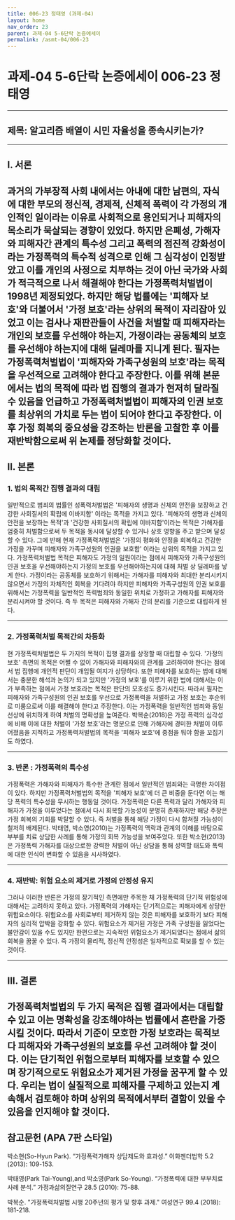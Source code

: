 ```yaml
---
title: 006-23 정태영 (과제-04)
layout: home
nav_order: 23
parent: 과제-04 5-6단락 논증에세이
permalink: /asmt-04/006-23
---
```


# 과제-04 5-6단락 논증에세이 006-23 정태영 

---

## 제목: 알고리즘 배열이 시민 자율성을 종속시키는가?

---

## I. 서론

과거의 가부장적 사회 내에서는 아내에 대한 남편의, 자식에 대한 부모의 정신적, 경제적, 신체적 폭력이 각 가정의 개인적인 일이라는 이유로 사회적으로 용인되거나 피해자의 목소리가 묵살되는 경향이 있었다. 하지만 은폐성, 가해자와 피해자간 관계의 특수성 그리고 폭력의 점진적 강화성이라는 가정폭력의 특수적 성격으로 인해 그 심각성이 인정받았고 이를 개인의 사정으로 치부하는 것이 아닌 국가와 사회가 적극적으로 나서 해결해야 한다는 가정폭력처벌법이 1998년 제정되었다. 하지만 해당 법률에는 '피해자 보호'와 더불어서 '가정 보호'라는 상위의 목적이 자리잡아 있었고 이는 검사나 재판관들이 사건을 처벌할 때 피해자라는 개인의 보호를 우선해야 하는지, 가정이라는 공동체의 보호를 우선해야 하는지에 대해 딜레마를 지니게 된다. 필자는 가정폭력처벌법이 '피해자와 가족구성원의 보호'라는 목적을 우선적으로 고려해야 한다고 주장한다. 이를 위해 본문에서는 법의 목적에 따라 법 집행의 결과가 현저히 달라질 수 있음을 언급하고 가정폭력처벌법이 피해자의 인권 보호를 최상위의 가치로 두는 법이 되어야 한다고 주장한다. 이후 가정 회복의 중요성을 강조하는 반론을 고찰한 후 이를 재반박함으로써 위 논제를 정당화할 것이다.
---

## II. 본론

### 1. 법의 목적간 집행 결과의 대립
일반적으로 범죄의 법률인 성폭력처벌법은 '피해자의 생명과 신체의 안전을 보장하고 건강한 사회질서의 확립에 이바지함' 이라는 목적을 가지고 있다. '피해자의 생명과 신체의 안전을 보장하는 목적'과 '건강한 사회질서의 확립에 이바지함'이라는 목적은 가해자를 엄중히 처벌함으로써 두 목적을 동시에 달성할 수 있거나 상호 영향을 주고 받으며 달성할 수 있다. 그에 반해 현재 가정폭력처벌법은 '가정의 평화와 안정을 회복하고 건강한 가정을 가꾸며 피해자와 가족구성원의 인권을 보호함' 이라는 상위의 목적을 가지고 있다. 가정폭력처벌법 목적은 피해자도 가정의 일원이라는 점에서 피해자와 가족구성원의 인권 보호을 우선해야하는지 가정의 보호를 우선해야하는지에 대해 처벌 상 딜레마를 낳게 한다. 가정이라는 공동체를 보호하기 위해서는 가해자를 피해자와 최대한 분리시키지 않으면서 가정의 자체적인 회복을 기다려야 하지만 피해자와 가족구성원의 인권 보호를 위해서는 가정폭력을 일반적인 폭력범죄와 동일한 위치로 가정하고 가해자를 피해자와 분리시켜야 할 것이다. 즉 두 목적은 피해자와 가해자 간의 분리를 기준으로 대립하게 된다. 

---

### 2. 가정폭력처벌 목적간의 차등화

현 가정폭력처벌법은 두 가지의 목적이 집행 결과를 상정할 때 대립할 수 있다. '가정의 보호' 측면의 목적은 어쩔 수 없이 가해자와 피해자와의 관계를 고려하여야 한다는 점에서 법 집행에 개인적 판단이 개입될 여지가 상당하다. 또한 피해자를 보호하는 법에 대해서는 충분한 해석과 논의가 되고 있지만 '가정의 보호'를 이루기 위한 법에 대해서는 이가 부족하는 점에서 가정 보호라는 목적은 판단의 모호성도 증가시킨다. 따라서 필자는 피해자와 가족구성원의 인권 보호를 우선으로 가정폭력을 처벌하고 가정 보호는 후순위로 미룸으로써 이를 해결해야 한다고 주장한다. 이는 가정폭력을 일반적인 범죄와 동일 선상에 위치하게 하여 처벌의 명확성을 높여준다. 박복순(2018)은 가정 폭력의 심각성에 비해 이에 대한 처벌이 '가정 보호'라는 명분으로 인해 가해자에 경미한 처벌이 이루어졌음을 지적하고 가정폭력처벌법의 목적을 '피해자 보호'에 중점을 둬야 함을 꼬집기도 하였다.

---

### 3. 반론 : 가정폭력의 특수성

가정폭력은 가해자와 피해자가 특수한 관계란 점에서 일반적인 범죄와는 극명한 차이점이 있다. 하지만 가정폭력처벌법의 목적을 '피해자 보호'에 더 큰 비중을 둔다면 이는 해당 폭력의 특수성을 무시하는 행동일 것이다. 가정폭력은 다른 폭력과 달리 가해자와 피해자가 가정을 이루었다는 점에서 다시 회복할 가능성이 분명히 존재하지만 해당 주장은 가정 회복의 기회를 박탈할 수 있다. 즉 처벌을 통해 해당 가정이 다시 합쳐질 가능성이 철저히 배제된다. 박태영, 박소영(2010)는 가정폭력의 맥락과 관계의 이해를 바탕으로 부부를 치료 상담한 사례를 통해 가정의 회복 가능성을 보여주었다. 또한 박소현(2013)은 가정폭력 가해자를 대상으로한 강력한 처벌이 아닌 상담을 통해 성역할 태도와 폭력에 대한 인식이 변화할 수 있음을 시사하였다.


---

### 4. 재반박: 위험 요소의 제거로 가정의 안정성 유지

그러나 이러한 반론은 가정의 장기적인 측면에만 주목한 채 가정폭력의 단기적 위험성에 대해서는 고려하지 못하고 있다. 가정폭력의 가해자는 단기적으로는 피해자에게 상당한 위험요소이다. 위험요소를 사회로부터 제거하지 않는 것은 피해자를 보호하기 보다 피해자의 심리적 압박을 강화할 수 있다. 위험요소가 제거된 가정은 가족 구성원을 잃었다는 불안감이 있을 수도 있지만 한편으로는 지속적인 위험요소가 제거되었다는 점에서 삶의 회복을 꿈꿀 수 있다. 즉 가정의 물리적, 정신적 안정성은 일차적으로 확보를 할 수 있는 것이다. 

---

## III. 결론 

가정폭력처벌법의 두 가지 목적은 집행 결과에서는 대립할 수 있고 이는 명확성을 강조해야하는 법률에서 혼란을 가중시킬 것이다. 따라서 기준이 모호한 가정 보호라는 목적보다 피해자와 가족구성원의 보호를 우선 고려해야 할 것이다. 이는 단기적인 위험으로부터 피해자를 보호할 수 있으며 장기적으로도 위험요소가 제거된 가정을 꿈꾸게 할 수 있다. 우리는 법이 실질적으로 피해자를 구제하고 있는지 계속해서 검토해야 하며 상위의 목적에서부터 결함이 있을 수 있음을 인지해야 할 것이다.
---

## 참고문헌 (APA 7판 스타일)

박소현(So-Hyun Park). “가정폭력가해자 상담제도와 효과성.” 이화젠더법학 5.2 (2013): 109-153.

박태영(Park Tai-Young),and 박소영(Park So-Young). “가정폭력에 대한 부부치료 사례 분석.” 가정과삶의질연구 28.5 (2010): 75-88.

박복순. "가정폭력처벌법 시행 20주년의 평가 및 향후 과제." 여성연구 99.4 (2018): 181-218.